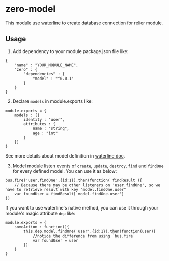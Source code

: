 # zero-model #

This module use [waterline](https://github.com/balderdashy/waterline) to create database connection for relier module.

## Usage ##

1. Add dependency to your module package.json file like:

```
{
	"name" : "YOUR_MODULE_NAME",
	"zero" : {
		"dependencies" : {
			"model" : "^0.0.1"
		}
	}
}
```

2. Declare `models` in module.exports like:

```
module.exports = {
	models : [{
		identity : "user",
		attributes : {
			name : "string",
			age : "int"
		}
	}]
}
```

See more details about model definition in [waterline doc](https://github.com/balderdashy/waterline-doc).

3. Model module listen events of `create`, `update`, `destroy`, `find` and `findOne` for every defined model. You can use it as below:

```
bus.fire('user.findOne',{id:1}).then(function( findResult ){
	// Because there may be other listeners on 'user.findOne', so we have to retrieve result with key "model.findOne.user"
	var foundUser = findResult['model.findOne.user']
})
```

If you want to use waterline's native method, you can use it through your module's magic attribute `dep` like:

```
module.exports = {
	someAction : function(){
		this.dep.model.findOne('user',{id:1}).then(function(user){
			//notice the difference from using `bus.fire`
			var foundUser = user
		})
	}
}
```



